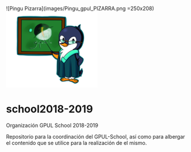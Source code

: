 ![Pingu Pizarra](images/Pingu_gpul_PIZARRA.png =250x208)
<img src="images/Pingu_gpul_PIZARRA.png" width="250" height="208">

# school2018-2019
Organización GPUL School 2018-2019

Repositorio para la coordinación del GPUL-School, así como para albergar el contenido que se utilice para la realización de el mismo.
